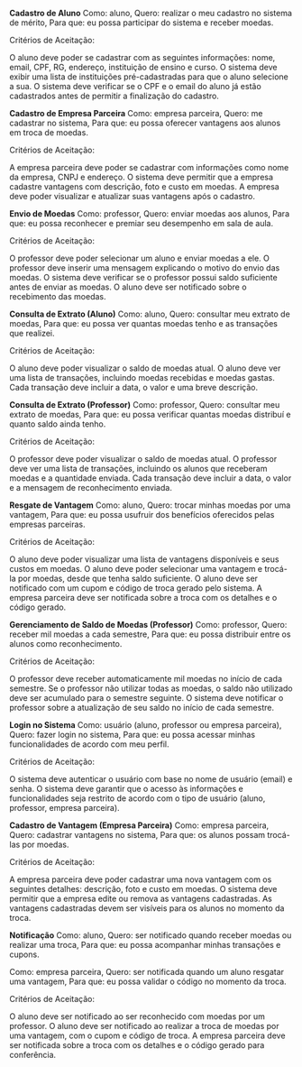 **Cadastro de Aluno**
Como: aluno,
Quero: realizar o meu cadastro no sistema de mérito,
Para que: eu possa participar do sistema e receber moedas.

Critérios de Aceitação:

O aluno deve poder se cadastrar com as seguintes informações: nome, email, CPF, RG, endereço, instituição de ensino e curso.
O sistema deve exibir uma lista de instituições pré-cadastradas para que o aluno selecione a sua.
O sistema deve verificar se o CPF e o email do aluno já estão cadastrados antes de permitir a finalização do cadastro.


**Cadastro de Empresa Parceira**
Como: empresa parceira,
Quero: me cadastrar no sistema,
Para que: eu possa oferecer vantagens aos alunos em troca de moedas.

Critérios de Aceitação:

A empresa parceira deve poder se cadastrar com informações como nome da empresa, CNPJ e endereço.
O sistema deve permitir que a empresa cadastre vantagens com descrição, foto e custo em moedas.
A empresa deve poder visualizar e atualizar suas vantagens após o cadastro.


**Envio de Moedas**
Como: professor,
Quero: enviar moedas aos alunos,
Para que: eu possa reconhecer e premiar seu desempenho em sala de aula.

Critérios de Aceitação:

O professor deve poder selecionar um aluno e enviar moedas a ele.
O professor deve inserir uma mensagem explicando o motivo do envio das moedas.
O sistema deve verificar se o professor possui saldo suficiente antes de enviar as moedas.
O aluno deve ser notificado sobre o recebimento das moedas.


**Consulta de Extrato (Aluno)**
Como: aluno,
Quero: consultar meu extrato de moedas,
Para que: eu possa ver quantas moedas tenho e as transações que realizei.

Critérios de Aceitação:

O aluno deve poder visualizar o saldo de moedas atual.
O aluno deve ver uma lista de transações, incluindo moedas recebidas e moedas gastas.
Cada transação deve incluir a data, o valor e uma breve descrição.

**Consulta de Extrato (Professor)**
Como: professor,
Quero: consultar meu extrato de moedas,
Para que: eu possa verificar quantas moedas distribuí e quanto saldo ainda tenho.

Critérios de Aceitação:

O professor deve poder visualizar o saldo de moedas atual.
O professor deve ver uma lista de transações, incluindo os alunos que receberam moedas e a quantidade enviada.
Cada transação deve incluir a data, o valor e a mensagem de reconhecimento enviada.


**Resgate de Vantagem**
Como: aluno,
Quero: trocar minhas moedas por uma vantagem,
Para que: eu possa usufruir dos benefícios oferecidos pelas empresas parceiras.

Critérios de Aceitação:

O aluno deve poder visualizar uma lista de vantagens disponíveis e seus custos em moedas.
O aluno deve poder selecionar uma vantagem e trocá-la por moedas, desde que tenha saldo suficiente.
O aluno deve ser notificado com um cupom e código de troca gerado pelo sistema.
A empresa parceira deve ser notificada sobre a troca com os detalhes e o código gerado.


**Gerenciamento de Saldo de Moedas (Professor)**
Como: professor,
Quero: receber mil moedas a cada semestre,
Para que: eu possa distribuir entre os alunos como reconhecimento.

Critérios de Aceitação:

O professor deve receber automaticamente mil moedas no início de cada semestre.
Se o professor não utilizar todas as moedas, o saldo não utilizado deve ser acumulado para o semestre seguinte.
O sistema deve notificar o professor sobre a atualização de seu saldo no início de cada semestre.


**Login no Sistema**
Como: usuário (aluno, professor ou empresa parceira),
Quero: fazer login no sistema,
Para que: eu possa acessar minhas funcionalidades de acordo com meu perfil.

Critérios de Aceitação:

O sistema deve autenticar o usuário com base no nome de usuário (email) e senha.
O sistema deve garantir que o acesso às informações e funcionalidades seja restrito de acordo com o tipo de usuário (aluno, professor, empresa parceira).


**Cadastro de Vantagem (Empresa Parceira)**
Como: empresa parceira,
Quero: cadastrar vantagens no sistema,
Para que: os alunos possam trocá-las por moedas.

Critérios de Aceitação:

A empresa parceira deve poder cadastrar uma nova vantagem com os seguintes detalhes: descrição, foto e custo em moedas.
O sistema deve permitir que a empresa edite ou remova as vantagens cadastradas.
As vantagens cadastradas devem ser visíveis para os alunos no momento da troca.


**Notificação**
Como: aluno,
Quero: ser notificado quando receber moedas ou realizar uma troca,
Para que: eu possa acompanhar minhas transações e cupons.

Como: empresa parceira,
Quero: ser notificada quando um aluno resgatar uma vantagem,
Para que: eu possa validar o código no momento da troca.

Critérios de Aceitação:

O aluno deve ser notificado ao ser reconhecido com moedas por um professor.
O aluno deve ser notificado ao realizar a troca de moedas por uma vantagem, com o cupom e código de troca.
A empresa parceira deve ser notificada sobre a troca com os detalhes e o código gerado para conferência.
